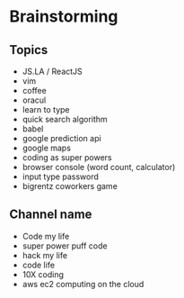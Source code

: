 # Brainstorming

## Topics

- JS.LA / ReactJS 
- vim
- coffee
- oracul
- learn to type
- quick search algorithm
- babel
- google prediction api
- google maps
- coding as super powers
- browser console (word count, calculator)
- input type password
- bigrentz coworkers game

## Channel name
- Code my life
- super power puff code
- hack my life
- code life
- 10X coding
- aws ec2 computing on the cloud